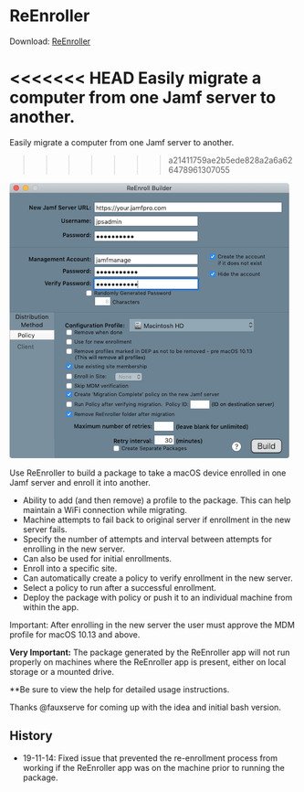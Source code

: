 # ReEnroller

Download: [ReEnroller](https://github.com/BIG-RAT/ReEnroller/releases/download/current/ReEnroller.zip)

<<<<<<< HEAD
Easily migrate a computer from one Jamf server to another.
=======
Easily migrate a computer from one Jamf server to another.  
>>>>>>> a21411759ae2b5ede828a2a6a626478961307055

![alt text](https://github.com/BIG-RAT/ReEnroller/blob/master/ReEnroller/images/ReEnroller.png "ReEnroller")


Use ReEnroller to build a package to take a macOS device enrolled in one Jamf server and enroll it into another.
* Ability to add (and then remove) a profile to the package.  This can help maintain a WiFi connection while migrating.
* Machine attempts to fail back to original server if enrollment in the new server fails.
* Specify the number of attempts and interval between attempts for enrolling in the new server.
* Can also be used for initial enrollments.
* Enroll into a specific site.
* Can automatically create a policy to verify enrollment in the new server.
* Select a policy to run after a successful enrollment.
* Deploy the package with policy or push it to an individual machine from within the app.

Important: After enrolling in the new server the user must approve the MDM profile for macOS 10.13 and above.<p>
<strong>Very Important:</strong> The package generated by the ReEnroller app will not run properly on machines where the ReEnroller app is present, either on local storage or a mounted drive.

**Be sure to view the help for detailed usage instructions.

Thanks @fauxserve for coming up with the idea and initial bash version.

## History
- 19-11-14: Fixed issue that prevented the re-enrollment process from working if the ReEnroller app was on the machine prior to running the package.